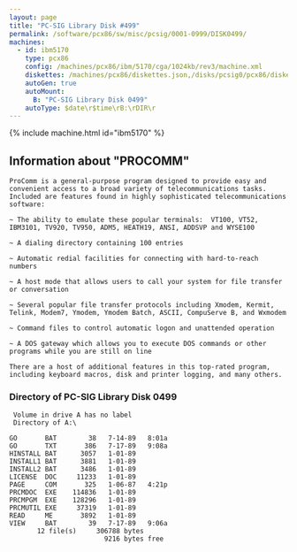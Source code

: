 ```yaml
---
layout: page
title: "PC-SIG Library Disk #499"
permalink: /software/pcx86/sw/misc/pcsig/0001-0999/DISK0499/
machines:
  - id: ibm5170
    type: pcx86
    config: /machines/pcx86/ibm/5170/cga/1024kb/rev3/machine.xml
    diskettes: /machines/pcx86/diskettes.json,/disks/pcsig0/pcx86/diskettes.json
    autoGen: true
    autoMount:
      B: "PC-SIG Library Disk 0499"
    autoType: $date\r$time\rB:\rDIR\r
---
```


{% include machine.html id="ibm5170" %}

## Information about "PROCOMM"

    ProComm is a general-purpose program designed to provide easy and
    convenient access to a broad variety of telecommunications tasks.
    Included are features found in highly sophisticated telecommunications
    software:
    
    ~ The ability to emulate these popular terminals:  VT100, VT52,
    IBM3101, TV920, TV950, ADM5, HEATH19, ANSI, ADDSVP and WYSE100
    
    ~ A dialing directory containing 100 entries
    
    ~ Automatic redial facilities for connecting with hard-to-reach
    numbers
    
    ~ A host mode that allows users to call your system for file transfer
    or conversation
    
    ~ Several popular file transfer protocols including Xmodem, Kermit,
    Telink, Modem7, Ymodem, Ymodem Batch, ASCII, CompuServe B, and Wxmodem
    
    ~ Command files to control automatic logon and unattended operation
    
    ~ A DOS gateway which allows you to execute DOS commands or other
    programs while you are still on line
    
    There are a host of additional features in this top-rated program,
    including keyboard macros, disk and printer logging, and many others.

### Directory of PC-SIG Library Disk 0499

     Volume in drive A has no label
     Directory of A:\

    GO       BAT        38   7-14-89   8:01a
    GO       TXT       386   7-17-89   9:08a
    HINSTALL BAT      3057   1-01-89
    INSTALL1 BAT      3881   1-01-89
    INSTALL2 BAT      3486   1-01-89
    LICENSE  DOC     11233   1-01-89
    PAGE     COM       325   1-06-87   4:21p
    PRCMDOC  EXE    114836   1-01-89
    PRCMPGM  EXE    128296   1-01-89
    PRCMUTIL EXE     37319   1-01-89
    READ     ME       3892   1-01-89
    VIEW     BAT        39   7-17-89   9:06a
           12 file(s)     306788 bytes
                            9216 bytes free

